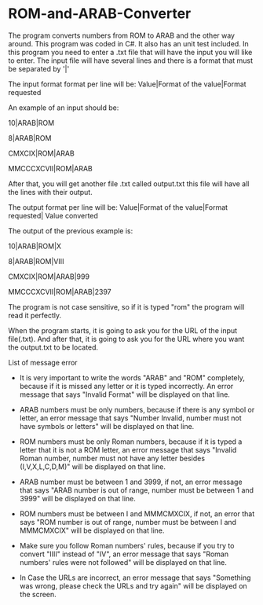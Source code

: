 # ROM-and-ARAB-Converter
The program converts numbers from ROM to ARAB and the other way around.
This program was coded in C#. It also has an unit test included.
In this program you need to enter a .txt file that will have the input you will like to enter. 
The input file will have several lines and there is a format that must be separated by '|'

The input format format per line will be:
Value|Format of the value|Format requested

An example of an input should be:

10|ARAB|ROM

8|ARAB|ROM

CMXCIX|ROM|ARAB

MMCCCXCVII|ROM|ARAB


After that, you will get another file .txt called output.txt this file will have all the lines with their output.

The output format per line will be:
Value|Format of the value|Format requested| Value converted

The output of the previous example is:


10|ARAB|ROM|X

8|ARAB|ROM|VIII

CMXCIX|ROM|ARAB|999

MMCCCXCVII|ROM|ARAB|2397


The program is not case sensitive, so if it is typed "rom" the program will read it perfectly.

When the program starts, it is going to ask you for the URL of the input file(.txt). And after that, it is going to ask you for the URL where you want the output.txt to be located.

List of message error

- It is very important to write the words "ARAB" and "ROM" completely, because if it is missed any letter or it is typed incorrectly. An  error message that says "Invalid Format" will be displayed on that line. 

- ARAB numbers must be only numbers, because if there is any symbol or letter, an error message that says "Number Invalid, number must not have symbols or letters" will be displayed on that line. 

- ROM numbers must be only Roman numbers, because if it is typed a letter that it is not a ROM letter, an error message that says "Invalid Roman number, number must not have any letter besides (I,V,X,L,C,D,M)" will be displayed on that line. 

- ARAB number must be between 1 and 3999, if not, an error message that says "ARAB number is out of range, number must be between 1 and 3999" will be displayed on that line. 

- ROM numbers must be between I and MMMCMXCIX, if not, an error that says "ROM number is out of range, number must be between I and MMMCMXCIX" will be displayed on that line.

- Make sure you follow Roman numbers' rules, because if you try to convert "IIII" instead of "IV", an error message that says "Roman numbers' rules were not followed" will be displayed on that line.

- In Case the URLs are incorrect, an error message that says "Something was wrong, please check the URLs and try again" will be displayed on the screen. 
